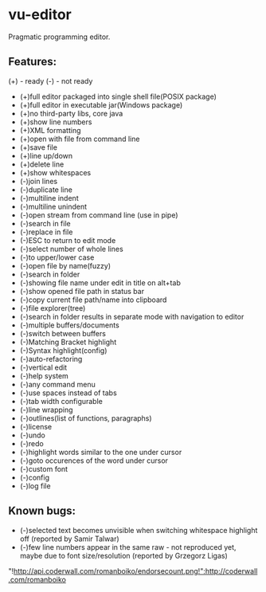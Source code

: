 vu-editor
=========

Pragmatic programming editor.

Features:
---------

(+) - ready
(-) - not ready

* (+)full editor packaged into single shell file(POSIX package)
* (+)full editor in executable jar(Windows package)
* (+)no third-party libs, core java
* (+)show line numbers
* (+)XML formatting
* (+)open with file from command line
* (+)save file
* (+)line up/down
* (+)delete line
* (+)show whitespaces
* (-)join lines
* (-)duplicate line
* (-)multiline indent
* (-)multiline unindent
* (-)open stream from command line (use in pipe)
* (-)search in file
* (-)replace in file
* (-)ESC to return to edit mode
* (-)select number of whole lines
* (-)to upper/lower case
* (-)open file by name(fuzzy)
* (-)search in folder
* (-)showing file name under edit in title on alt+tab
* (-)show opened file path in status bar
* (-)copy current file path/name into clipboard
* (-)file explorer(tree)
* (-)search in folder results in separate mode with navigation to editor
* (-)multiple buffers/documents
* (-)switch between buffers
* (-)Matching Bracket highlight
* (-)Syntax highlight(config)
* (-)auto-refactoring
* (-)vertical edit
* (-)help system
* (-)any command menu
* (-)use spaces instead of tabs
* (-)tab width configurable
* (-)line wrapping
* (-)outlines(list of functions, paragraphs)
* (-)license
* (-)undo
* (-)redo
* (-)highlight words similar to the one under cursor
* (-)goto occurences of the word under cursor
* (-)custom font
* (-)config
* (-)log file

Known bugs:
-----------
* (-)selected text becomes unvisible when switching whitespace highlight off (reported by Samir Talwar)
* (-)few line numbers appear in the same raw - not reproduced yet, maybe due to font size/resolution (reported by Grzegorz Ligas)

"!http://api.coderwall.com/romanboiko/endorsecount.png!":http://coderwall.com/romanboiko
